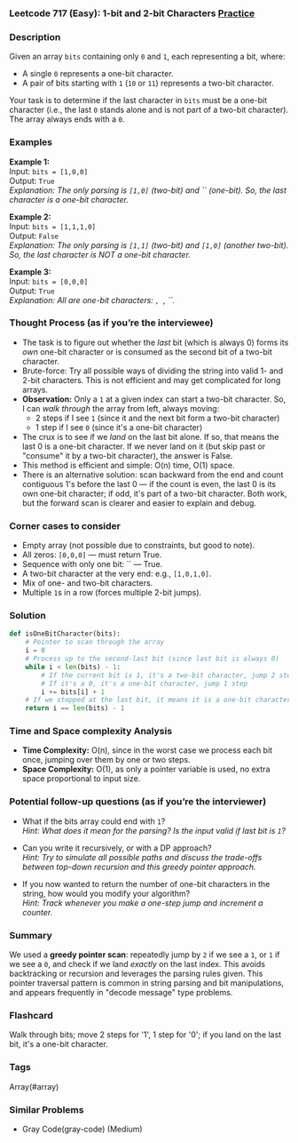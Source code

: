 ### Leetcode 717 (Easy): 1-bit and 2-bit Characters [Practice](https://leetcode.com/problems/1-bit-and-2-bit-characters)

### Description  
Given an array `bits` containing only `0` and `1`, each representing a bit, where:
- A single `0` represents a one-bit character.
- A pair of bits starting with `1` (`10` or `11`) represents a two-bit character.

Your task is to determine if the last character in `bits` must be a one-bit character (i.e., the last `0` stands alone and is not part of a two-bit character). The array always ends with a `0`.


### Examples  

**Example 1:**  
Input: `bits = [1,0,0]`  
Output: `True`  
*Explanation: The only parsing is `[1,0]` (two-bit) and `` (one-bit). So, the last character is a one-bit character.*

**Example 2:**  
Input: `bits = [1,1,1,0]`  
Output: `False`  
*Explanation: The only parsing is `[1,1]` (two-bit) and `[1,0]` (another two-bit). So, the last character is NOT a one-bit character.*

**Example 3:**  
Input: `bits = [0,0,0]`  
Output: `True`  
*Explanation: All are one-bit characters: ``, ``, ``.*

### Thought Process (as if you’re the interviewee)  

- The task is to figure out whether the *last* bit (which is always 0) forms its *own* one-bit character or is consumed as the second bit of a two-bit character.
- Brute-force: Try all possible ways of dividing the string into valid 1- and 2-bit characters. This is not efficient and may get complicated for long arrays.
- **Observation:** Only a `1` at a given index can start a two-bit character. So, I can *walk through* the array from left, always moving:
  - 2 steps if I see `1` (since it and the next bit form a two-bit character)
  - 1 step if I see `0` (since it's a one-bit character)
- The crux is to see if we *land* on the last bit alone. If so, that means the last 0 is a one-bit character. If we never land on it (but skip past or "consume" it by a two-bit character), the answer is False.
- This method is efficient and simple: O(n) time, O(1) space.
- There is an alternative solution: scan backward from the end and count contiguous 1's before the last 0 — if the count is even, the last 0 is its own one-bit character; if odd, it's part of a two-bit character. Both work, but the forward scan is clearer and easier to explain and debug.

### Corner cases to consider  
- Empty array (not possible due to constraints, but good to note).
- All zeros: `[0,0,0]` — must return True.
- Sequence with only one bit: `` — True.
- A two-bit character at the very end: e.g., `[1,0,1,0]`.
- Mix of one- and two-bit characters.
- Multiple `1`s in a row (forces multiple 2-bit jumps).


### Solution

```python
def isOneBitCharacter(bits):
    # Pointer to scan through the array
    i = 0
    # Process up to the second-last bit (since last bit is always 0)
    while i < len(bits) - 1:
        # If the current bit is 1, it's a two-bit character, jump 2 steps
        # If it's a 0, it's a one-bit character, jump 1 step
        i += bits[i] + 1
    # If we stopped at the last bit, it means it is a one-bit character
    return i == len(bits) - 1
```

### Time and Space complexity Analysis  

- **Time Complexity:** O(n), since in the worst case we process each bit once, jumping over them by one or two steps.
- **Space Complexity:** O(1), as only a pointer variable is used, no extra space proportional to input size.


### Potential follow-up questions (as if you’re the interviewer)  

- What if the bits array could end with `1`?  
  *Hint: What does it mean for the parsing? Is the input valid if last bit is `1`?*

- Can you write it recursively, or with a DP approach?  
  *Hint: Try to simulate all possible paths and discuss the trade-offs between top-down recursion and this greedy pointer approach.*

- If you now wanted to return the number of one-bit characters in the string, how would you modify your algorithm?  
  *Hint: Track whenever you make a one-step jump and increment a counter.*


### Summary
We used a **greedy pointer scan**: repeatedly jump by `2` if we see a `1`, or `1` if we see a `0`, and check if we land *exactly* on the last index. This avoids backtracking or recursion and leverages the parsing rules given. This pointer traversal pattern is common in string parsing and bit manipulations, and appears frequently in "decode message" type problems.


### Flashcard
Walk through bits; move 2 steps for '1', 1 step for '0'; if you land on the last bit, it's a one-bit character.

### Tags
Array(#array)

### Similar Problems
- Gray Code(gray-code) (Medium)